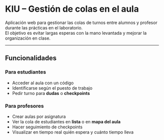 # KIU – Gestión de colas en el aula

Aplicación web para gestionar las colas de turnos entre alumnos y profesor durante las prácticas en el laboratorio.  
El objetivo es evitar largas esperas con la mano levantada y mejorar la organización en clase.

---

## Funcionalidades

### Para estudiantes
- Acceder al aula con un código
- Identificarse según el puesto de trabajo
- Pedir turno para **dudas** o **checkpoints**

### Para profesores
- Crear aulas por asignatura
- Ver la cola de estudiantes en **lista** o en **mapa del aula**
- Hacer seguimiento de checkpoints
- Visualizar en tiempo real quién espera y cuánto tiempo lleva
